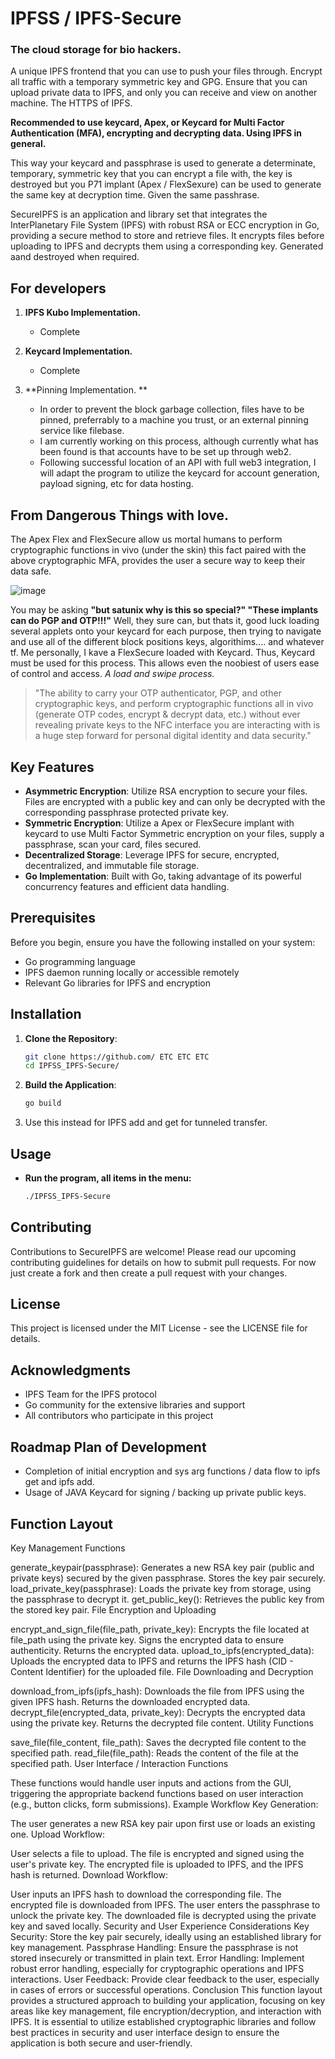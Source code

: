 # IPFSS / IPFS-Secure

### The cloud storage for bio hackers.

A unique IPFS frontend that you can use to push your files through. Encrypt all traffic with a temporary symmetric key and GPG. Ensure that you can upload private data to IPFS, and only you can receive and view on another machine. The HTTPS of IPFS.

**Recommended to use keycard, Apex, or Keycard for Multi Factor Authentication (MFA), encrypting and decrypting data. Using IPFS in general.**

This way your keycard and passphrase is used to generate a determinate, temporary, symmetric key that you can encrypt a file with, the key is destroyed but you P71 implant (Apex / FlexSexure) can be used to generate the same key at decryption time. Given the same passhrase.

SecureIPFS is an application and library set that integrates the InterPlanetary File System (IPFS) with robust RSA or ECC encryption in Go, providing a secure method to store and retrieve files. It encrypts files before uploading to IPFS and decrypts them using a corresponding key. Generated aand destroyed when required. 

## For developers

1. **IPFS Kubo Implementation.**
   - Complete

2. **Keycard Implementation.**
   - Complete
3. **Pinning Implementation. **
   - In order to prevent the block garbage collection, files have to be pinned, preferrably to a machine you trust, or an external pinning service like filebase.
   - I am currently working on this process, although currently what has been found is that accounts have to be set up through web2.
   - Following successful location of an API with full web3 integration, I will adapt the program to utilize the keycard for account generation, payload signing, etc for data hosting. 


## From Dangerous Things with love. 

The Apex Flex and FlexSecure allow us mortal humans to perform cryptographic functions in vivo (under the skin) this fact paired with the above cryptographic MFA, provides the user a secure way to keep their data safe. 

![image](https://github.com/SATUNIX/IPFSS_IPFS-Secure/assets/111553838/c28a0a23-1c19-4e04-b621-ef7b76d92f77)

You may be asking **"but satunix why is this so special?" "These implants can do PGP and OTP!!!"** Well, they sure can, but thats it, good luck loading several applets onto your keycard for each purpose, then trying to navigate and use all of the different block positions keys, algorithims.... and whatever tf. Me personally, I kave a FlexSecure loaded with Keycard. Thus, Keycard must be used for this process. This allows even the noobiest of users ease of control and access. 
*A load and swipe process.*

>"The ability to carry your OTP authenticator, PGP, and other cryptographic keys, and perform cryptographic functions all in vivo (generate OTP codes, encrypt & decrypt data, etc.) without ever revealing private keys to the NFC interface you are interacting with is a huge step forward for personal digital identity and data security."
   
## Key Features

- **Asymmetric Encryption**: Utilize RSA encryption to secure your files. Files are encrypted with a public key and can only be decrypted with the corresponding passphrase protected private key.
- **Symmetric Encryption**: Utilize a Apex or FlexSecure implant with keycard to use Multi Factor Symmetric encryption on your files, supply a passphrase, scan your card, files secured. 
- **Decentralized Storage**: Leverage IPFS for secure, encrypted, decentralized, and immutable file storage.
- **Go Implementation**: Built with Go, taking advantage of its powerful concurrency features and efficient data handling.

## Prerequisites

Before you begin, ensure you have the following installed on your system:

- Go programming language
- IPFS daemon running locally or accessible remotely
- Relevant Go libraries for IPFS and encryption

## Installation

1. **Clone the Repository**:
   ```bash
   git clone https://github.com/ ETC ETC ETC
   cd IPFSS_IPFS-Secure/
   ```

2. **Build the Application**:
   ```bash
   go build
   ```
3. Use this instead for IPFS add and get for tunneled transfer.


## Usage

- **Run the program, all items in the menu:**

  ```bash
  ./IPFSS_IPFS-Secure 
  ```

## Contributing

Contributions to SecureIPFS are welcome! Please read our upcoming contributing guidelines for details on how to submit pull requests.
For now just create a fork and then create a pull request with your changes.
## License

This project is licensed under the MIT License - see the LICENSE file for details.

## Acknowledgments

- IPFS Team for the IPFS protocol
- Go community for the extensive libraries and support
- All contributors who participate in this project

## Roadmap Plan of Development 

- Completion of initial encryption and sys arg functions / data flow to ipfs get and ipfs add.
- Usage of JAVA Keycard for signing / backing up private public keys.  

## Function Layout
Key Management Functions

generate_keypair(passphrase): Generates a new RSA key pair (public and private keys) secured by the given passphrase. Stores the key pair securely.
load_private_key(passphrase): Loads the private key from storage, using the passphrase to decrypt it.
get_public_key(): Retrieves the public key from the stored key pair.
File Encryption and Uploading

encrypt_and_sign_file(file_path, private_key): Encrypts the file located at file_path using the private key. Signs the encrypted data to ensure authenticity. Returns the encrypted data.
upload_to_ipfs(encrypted_data): Uploads the encrypted data to IPFS and returns the IPFS hash (CID - Content Identifier) for the uploaded file.
File Downloading and Decryption

download_from_ipfs(ipfs_hash): Downloads the file from IPFS using the given IPFS hash. Returns the downloaded encrypted data.
decrypt_file(encrypted_data, private_key): Decrypts the encrypted data using the private key. Returns the decrypted file content.
Utility Functions

save_file(file_content, file_path): Saves the decrypted file content to the specified path.
read_file(file_path): Reads the content of the file at the specified path.
User Interface / Interaction Functions

These functions would handle user inputs and actions from the GUI, triggering the appropriate backend functions based on user interaction (e.g., button clicks, form submissions).
Example Workflow
Key Generation:

The user generates a new RSA key pair upon first use or loads an existing one.
Upload Workflow:

User selects a file to upload.
The file is encrypted and signed using the user's private key.
The encrypted file is uploaded to IPFS, and the IPFS hash is returned.
Download Workflow:

User inputs an IPFS hash to download the corresponding file.
The encrypted file is downloaded from IPFS.
The user enters the passphrase to unlock the private key.
The downloaded file is decrypted using the private key and saved locally.
Security and User Experience Considerations
Key Security: Store the key pair securely, ideally using an established library for key management.
Passphrase Handling: Ensure the passphrase is not stored insecurely or transmitted in plain text.
Error Handling: Implement robust error handling, especially for cryptographic operations and IPFS interactions.
User Feedback: Provide clear feedback to the user, especially in cases of errors or successful operations.
Conclusion
This function layout provides a structured approach to building your application, focusing on key areas like key management, file encryption/decryption, and interaction with IPFS. It is essential to utilize established cryptographic libraries and follow best practices in security and user interface design to ensure the application is both secure and user-friendly.
